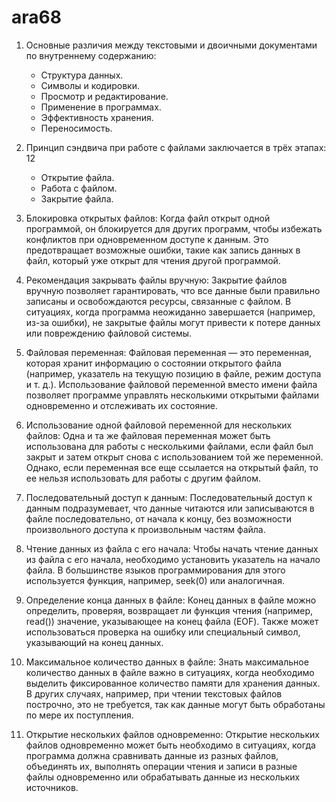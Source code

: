 # ara68

1. Основные различия между текстовыми и двоичными документами по внутреннему содержанию:

   - Структура данных. 
   - Символы и кодировки. 
   - Просмотр и редактирование. 
   - Применение в программах. 
   - Эффективность хранения. 
   - Переносимость.
  
2. Принцип сэндвича при работе с файлами заключается в трёх этапах: 12

   - Открытие файла.
   - Работа с файлом.
   - Закрытие файла.
  
3. Блокировка открытых файлов: Когда файл открыт одной программой, он блокируется для других программ, чтобы избежать конфликтов при одновременном доступе к данным. Это предотвращает возможные ошибки, такие как запись данных в файл, который уже открыт для чтения другой программой.

4. Рекомендация закрывать файлы вручную: Закрытие файлов вручную позволяет гарантировать, что все данные были правильно записаны и освобождаются ресурсы, связанные с файлом. В ситуациях, когда программа неожиданно завершается (например, из-за ошибки), не закрытые файлы могут привести к потере данных или повреждению файловой системы.

5. Файловая переменная: Файловая переменная — это переменная, которая хранит информацию о состоянии открытого файла (например, указатель на текущую позицию в файле, режим доступа и т. д.). Использование файловой переменной вместо имени файла позволяет программе управлять несколькими открытыми файлами одновременно и отслеживать их состояние.

6. Использование одной файловой переменной для нескольких файлов: Одна и та же файловая переменная может быть использована для работы с несколькими файлами, если файл был закрыт и затем открыт снова с использованием той же переменной. Однако, если переменная все еще ссылается на открытый файл, то ее нельзя использовать для работы с другим файлом.

7. Последовательный доступ к данным: Последовательный доступ к данным подразумевает, что данные читаются или записываются в файле последовательно, от начала к концу, без возможности произвольного доступа к произвольным частям файла.

8. Чтение данных из файла с его начала: Чтобы начать чтение данных из файла с его начала, необходимо установить указатель на начало файла. В большинстве языков программирования для этого используется функция, например, seek(0) или аналогичная.

9. Определение конца данных в файле: Конец данных в файле можно определить, проверяя, возвращает ли функция чтения (например, read()) значение, указывающее на конец файла (EOF). Также может использоваться проверка на ошибку или специальный символ, указывающий на конец данных.

10. Максимальное количество данных в файле: Знать максимальное количество данных в файле важно в ситуациях, когда необходимо выделить фиксированное количество памяти для хранения данных. В других случаях, например, при чтении текстовых файлов построчно, это не требуется, так как данные могут быть обработаны по мере их поступления.

12. Открытие нескольких файлов одновременно: Открытие нескольких файлов одновременно может быть необходимо в ситуациях, когда программа должна сравнивать данные из разных файлов, объединять их, выполнять операции чтения и записи в разные файлы одновременно или обрабатывать данные из нескольких источников.

